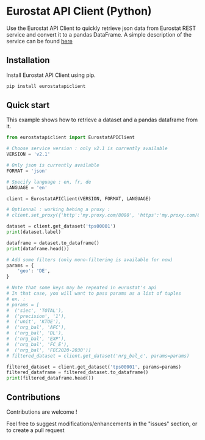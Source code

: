 # Eurostat API Client (Python)

Use the Eurostat API Client to quickly retrieve json data from Eurostat REST service and convert it to a pandas DataFrame. A simple description of the service can be found [here](https://ec.europa.eu/eurostat/web/json-and-unicode-web-services/about-this-service)

## Installation

Install Eurostat API Client using pip.

```bash
pip install eurostatapiclient
```

## Quick start

This example shows how to retrieve a dataset and a pandas dataframe from it.

```python
from eurostatapiclient import EurostatAPIClient

# Choose service version : only v2.1 is currently available
VERSION = 'v2.1'

# Only json is currently available
FORMAT = 'json'

# Specify language : en, fr, de
LANGUAGE = 'en'

client = EurostatAPIClient(VERSION, FORMAT, LANGUAGE)

# Optionnal : working behing a proxy :
# client.set_proxy({'http':'my.proxy.com/8080', 'https':'my.proxy.com/8080'})

dataset = client.get_dataset('tps00001')
print(dataset.label)

dataframe = dataset.to_dataframe()
print(dataframe.head())

# Add some filters (only mono-filtering is available for now)
params = {
    'geo': 'DE',
}

# Note that some keys may be repeated in eurostat's api
# In that case, you will want to pass params as a list of tuples
# ex. : 
# params = [
#  ('siec', 'TOTAL'),
#  ('precision', '1'),
#  ('unit', 'KTOE'),
#  ('nrg_bal', 'AFC'),
#  ('nrg_bal', 'DL'),
#  ('nrg_bal', 'EXP'),
#  ('nrg_bal', 'FC_E'),
#  ('nrg_bal', 'FEC2020-2030')]
# filtered_dataset = client.get_dataset('nrg_bal_c', params=params)

filtered_dataset = client.get_dataset('tps00001', params=params)
filtered_dataframe = filtered_dataset.to_dataframe()
print(filtered_dataframe.head())
```

## Contributions

Contributions are welcome !

Feel free to suggest modifications/enhancements in the "issues" section, or to create a pull request
